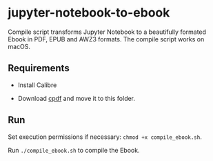 # jupyter-notebook-to-ebook

Compile script transforms Jupyter Notebook to a beautifully formated Ebook in PDF, EPUB and AWZ3 formats.
The compile script works on macOS.

## Requirements

- Install Calibre

- Download [cpdf](https://community.coherentpdf.com/) and move it to this folder.

## Run

Set execution permissions if necessary: `chmod +x compile_ebook.sh`.

Run `./compile_ebook.sh` to compile the Ebook.

